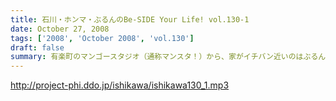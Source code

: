 ```yaml
---
title: 石川・ホンマ・ぶるんのBe-SIDE Your Life! vol.130-1
date: October 27, 2008
tags: ['2008', 'October 2008', 'vol.130']
draft: false
summary: 有楽町のマンゴースタジオ（通称マンスタ！）から、家がイチバン近いのはぶるんサン！なのですがぁぁ〜〜本日も、ゆっくりたっぷりのーんびりな感じでスタートしたわけです…そんなわけでぶるんサン、来るのがゆっくりすぎたため三本目は、途中で抜けることに〜〜NAMAE
---
```


http://project-phi.ddo.jp/ishikawa/ishikawa130_1.mp3
